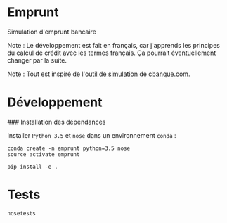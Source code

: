 # Emprunt

Simulation d'emprunt bancaire

Note : Le développement est fait en français, car j'apprends les principes du
calcul de crédit avec les termes français. Ça pourrait éventuellement changer
par la suite.

Note : Tout est inspiré de l'[outil de simulation](http://www.cbanque.com/credit/simulateur.php)
de [cbanque.com](http://www.cbanque.com).

# Développement

### Installation des dépendances

Installer `Python 3.5` et `nose` dans un environnement `conda` :

    conda create -n emprunt python=3.5 nose
    source activate emprunt

    pip install -e .

# Tests

    nosetests
